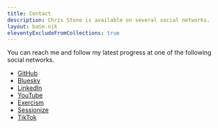 ```yaml
---
title: Contact
description: Chris Stone is available on several social networks.
layout: base.njk
eleventyExcludeFromCollections: true
---
```

You can reach me and follow my latest progress at one of the following social networks.

- [GitHub](https://github.com/chrisstonedev)
- [Bluesky](https://bsky.app/profile/chrisstonedev.bsky.social)
- [LinkedIn](https://www.linkedin.com/in/chrisstonedev/)
- [YouTube](https://www.youtube.com/@chrisstonedev)
- [Exercism](https://exercism.org/profiles/chrisstonedev)
- [Sessionize](https://sessionize.com/chrisstonedev)
- [TikTok](https://www.tiktok.com/@chrisstonedev)

[//]: # (- [Tumblr]&#40;https://www.tumblr.com/chrisstonedev&#41;)
[//]: # (- [Twitch]&#40;https://www.twitch.tv/chrisstonedev&#41;)
[//]: # (- [The Storygraph]&#40;https://app.thestorygraph.com/profile/chrisstonedev&#41;)